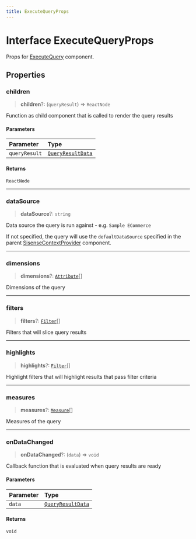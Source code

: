 ```yaml
---
title: ExecuteQueryProps
---
```


# Interface ExecuteQueryProps

Props for [ExecuteQuery](../functions/function.ExecuteQuery.md) component.

## Properties

### children

> **children**?: (`queryResult`) => `ReactNode`

Function as child component that is called to render the query results

#### Parameters

| Parameter | Type |
| :------ | :------ |
| `queryResult` | [`QueryResultData`](../../sdk-data/interfaces/interface.QueryResultData.md) |

#### Returns

`ReactNode`

***

### dataSource

> **dataSource**?: `string`

Data source the query is run against - e.g. `Sample ECommerce`

If not specified, the query will use the `defaultDataSource` specified in the parent [SisenseContextProvider](../functions/function.SisenseContextProvider.md) component.

***

### dimensions

> **dimensions**?: [`Attribute`](../../sdk-data/interfaces/interface.Attribute.md)[]

Dimensions of the query

***

### filters

> **filters**?: [`Filter`](../../sdk-data/interfaces/interface.Filter.md)[]

Filters that will slice query results

***

### highlights

> **highlights**?: [`Filter`](../../sdk-data/interfaces/interface.Filter.md)[]

Highlight filters that will highlight results that pass filter criteria

***

### measures

> **measures**?: [`Measure`](../../sdk-data/interfaces/interface.Measure.md)[]

Measures of the query

***

### onDataChanged

> **onDataChanged**?: (`data`) => `void`

Callback function that is evaluated when query results are ready

#### Parameters

| Parameter | Type |
| :------ | :------ |
| `data` | [`QueryResultData`](../../sdk-data/interfaces/interface.QueryResultData.md) |

#### Returns

`void`
